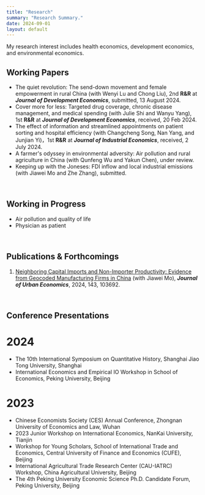 ```yaml
---
title: "Research"
summary: "Research Summary."
date: 2024-09-01
layout: default
---
```

My research interest includes health economics, development economics, and environmental economics.

## Working Papers

- The quiet revolution: The send-down movement and female empowerment in rural China (with Wenyi Lu and Chong Liu), 2nd **R&R** at ***Journal of Development Economics***, submitted, 13 August 2024.
- Cover more for less: Targeted drug coverage, chronic disease management, and medical spending (with Julie Shi and Wanyu Yang), 1st **R&R** at ***Journal of Development Economics***, received, 20 Feb 2024.
- The effect of information and streamlined appointments on patient sorting and hospital efficiency (with Changcheng Song, Nan Yang, and Junjian Yi)，1st **R&R** at ***Journal of Industrial Economics***, received, 2 July 2024.
- A farmer's odyssey in environmental adversity: Air pollution and rural agriculture in China (with Qunfeng Wu and Yakun Chen), under review.
- Keeping up with the Joneses: FDI inflow and local industrial emissions (with Jiawei Mo and Zhe Zhang), submitted.

&nbsp;
## Working in Progress

- Air pollution and quality of life
- Physician as patient

&nbsp;
## Publications & Forthcomings
1. [Neighboring Capital Imports and Non-Importer Productivity: Evidence from Geocoded Manufacturing Firms in China](https://www.sciencedirect.com/science/article/abs/pii/S0094119024000627) (with Jiawei Mo), ***Journal of Urban Economics***, 2024, 143, 103692.


&nbsp;
## Conference Presentations

# 2024

- The 10th International Symposium on Quantitative History, Shanghai Jiao Tong University, Shanghai
- International Economics and Empirical IO Workshop in School of Economics, Peking University, Beijing


# 2023
- Chinese Economists Society (CES) Annual Conference, Zhongnan University of Economics and Law, Wuhan
- 2023 Junior Workshop on International Economics, NanKai University, Tianjin
- Workshop for Young Scholars, School of International Trade and Economics, Central University of Finance and Economics (CUFE), Beijing
- International Agricultural Trade Research Center (CAU-IATRC) Workshop, China Agricultural University, Beijing
- The 4th Peking University Economic Science Ph.D. Candidate Forum, Peking University, Beijing
